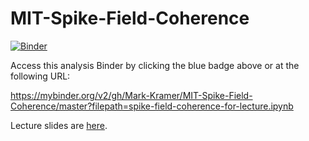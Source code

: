 # MIT-Spike-Field-Coherence

[![Binder](https://mybinder.org/badge_logo.svg)](https://mybinder.org/v2/gh/Mark-Kramer/MIT-Spike-Field-Coherence/master?filepath=spike-field-coherence-for-lecture.ipynb)

Access this analysis Binder by clicking the blue badge above or at the following URL:

https://mybinder.org/v2/gh/Mark-Kramer/MIT-Spike-Field-Coherence/master?filepath=spike-field-coherence-for-lecture.ipynb

Lecture slides are [here](Spike-Field-Coherence.pdf).
